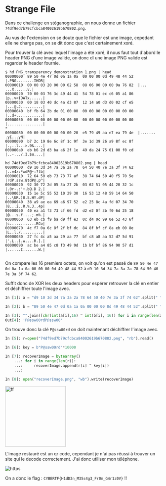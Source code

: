 # Strange File

Dans ce challenge en stéganographie, on nous donne un fichier ``74df9ed7b79cfcbca84002619b670802.png``.

Au vus de l'extension on se doute que le fichier est une image, cepedant elle ne charge pas, on se dit donc que c'est certainement xoré.

Pour trouver la clé avec lequel l'image a été xoré, il nous faut tout d'abord le header PNG d'une image valide, on donc dl une image PNG valide est regarder le header fournie.

```
$ hd PNG_transparency_demonstration_1.png | head
00000000  89 50 4e 47 0d 0a 1a 0a  00 00 00 0d 49 48 44 52  |.PNG........IHDR|
00000010  00 00 03 20 00 00 02 58  08 06 00 00 00 9a 76 82  |... ...X......v.|
00000020  70 00 03 76 3c 49 44 41  54 78 01 ec c6 05 a1 86  |p..v<IDATx......|
00000030  00 18 03 40 dc 4a d3 87  12 14 a0 d3 d0 02 cf e5  |...@.J..........|
00000040  bf fb 64 2b de 01 00 00  00 00 00 00 00 00 00 00  |..d+............|
00000050  00 00 00 00 00 00 00 00  00 00 00 00 00 00 00 00  |................|
*
00000080  00 00 00 00 00 00 00 20  e5 79 49 aa e7 ea 79 4e  |....... .yI...yN|
00000090  b7 2c 19 8e 6c 8f 1c 9f  3e 1d 39 26 a9 8f ec 8f  |.,..l...>.9&....|
000000a0  eb b6 2d d3 ba a6 2f 1e  49 da 24 75 01 00 f0 cd  |..-.../.I.$u....|

hd 74df9ed7b79cfcbca84002619b670802.png | head
00000000  d9 10 3d 34 7a 3a 2a 78  64 50 40 7e 3a 3f 74 62  |..=4z:*xdP@~:?tb|
00000010  72 64 50 eb 73 73 77 af  38 74 64 50 40 f5 70 5e  |rdP.ssw.8tdP@.p^|
00000020  92 30 72 2d 05 3a 27 2b  03 62 51 05 44 20 32 1c  |.0r-.:'+.bQ.D 2.|
00000030  15 1e 5c 55 52 10 29 30  16 53 12 48 59 14 64 50  |..\UR.)0.S.HY.dP|
00000040  38 a9 ae ea 69 a6 97 52  e2 25 8c 4a fd 07 34 70  |8...i..R.%.J..4p|
00000050  40 ea a1 f3 73 cf 66 fd  d2 e2 0f 3b f0 6d 25 18  |@...s.f....;.m%.|
00000060  63 eb cb f9 ba d9 ff e3  0c d4 0c 99 0e 52 43 6f  |c............RCo|
00000070  4c f7 0a 6c 8f 2f bf dc  84 8f bf cf 8a eb 00 8e  |L..l./..........|
00000080  27 fc 4c a5 aa 29 aa 77  bf c8 a8 aa 52 d7 5d 91  |'.L..).w....R.].|
00000090  ac be a4 85 c8 f3 49 9d  1b bf bf 86 94 90 57 d1  |......I.......W.|


```

On compare les 16 premiers octets, on voit qu'on est passé de ``89 50 4e 47 0d 0a 1a 0a 00 00 00 0d 49 48 44 52``    à    ``d9 10 3d 34 7a 3a 2a 78 64 50 40 7e 3a 3f 74 62``.

Suffit donc de XOR les deux headers pour espérer retrouver la clé en entier et déchiffrer toute l'image avec.

```python
In [1]: a = "d9 10 3d 34 7a 3a 2a 78 64 50 40 7e 3a 3f 74 62".split(" ")

In [2]: b = "89 50 4e 47 0d 0a 1a 0a 00 00 00 0d 49 48 44 52".split(" ")

In [3]: "".join([chr(int(a[i],16) ^ int(b[i], 16)) for i in range(len(a))])
Out[4]: 'P@ssw00rdP@ssw00'

```

On trouve donc la clé ``P@ssw00rd`` on doit maintenant déchiffrer l'image avec.

```python
In [5]: r=open("74df9ed7b79cfcbca84002619b670802.png", "rb").read()

In [6]: key = b"P@ssw00rd"*10000

In [7]: recoverImage = bytearray()
    ...: for i in range(len(r)):
    ...:     recoverImage.append(r[i] ^ key[i])
    ...: 

In [8]: open("recoverImage.png", "wb").write(recoverImage)

```

<img title="" src="https://i.imgur.com/GgXxlnm.png" alt="ff" width="196">

L'image restauré est un qr code, cependant je n'ai pas réussi à trouver un site qui le decode correctement. J'ai donc utiliser mon téléphone.

![https](https://i.imgur.com/xbNJuQN.jpg)

On a donc le flag : ``CYBERTF{H1dD3n_M3Ss4g3_Fr0m_G4r1z0V}`` !!


